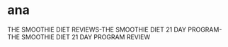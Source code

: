 # ana
THE SMOOTHIE DIET REVIEWS-THE SMOOTHIE DIET 21 DAY PROGRAM-THE SMOOTHIE DIET 21 DAY PROGRAM REVIEW
